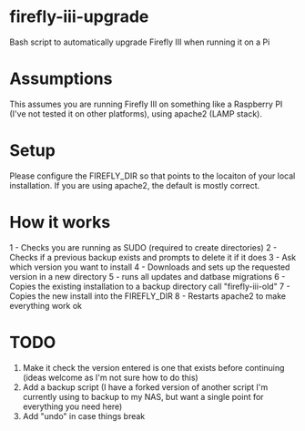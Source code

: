 # firefly-iii-upgrade
Bash script to automatically upgrade Firefly III when running it on a Pi

# Assumptions
This assumes you are running Firefly III on something like a Raspberry PI (I've not tested it on other platforms), using apache2 (LAMP stack).

# Setup
Please configure the FIREFLY_DIR so that points to the locaiton of your local installation. If you are using apache2, the default is mostly correct.

# How it works
1 - Checks you are running as SUDO (required to create directories)
2 - Checks if a previous backup exists and prompts to delete it if it does
3 - Ask which version you want to install
4 - Downloads and sets up the requested version in a new directory
5 - runs all updates and datbase migrations
6 - Copies the existing installation to a backup directory call "firefly-iii-old"
7 - Copies the new install into the FIREFLY_DIR
8 - Restarts apache2 to make everything work ok

# TODO

1) Make it check the version entered is one that exists before continuing (ideas welcome as I'm not sure how to do this)
2) Add a backup script (I have a forked version of another script I'm currently using to backup to my NAS, but want a single point for everything you need here)
3) Add "undo" in case things break
